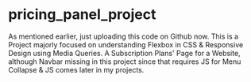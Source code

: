 # pricing_panel_project
As mentioned earlier, just uploading this code on Github now.
This is a Project majorly focused on understanding Flexbox in CSS & Responsive Design using Media Queries. 
A Subscription Plans' Page for a Website, although Navbar missing in this project since that requires JS for Menu Collapse & JS comes later in my projects.
